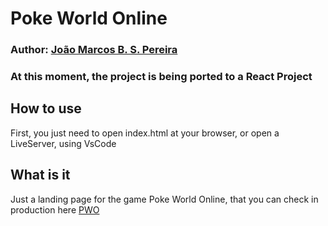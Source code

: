 # Poke World Online
### Author: [João Marcos B. S. Pereira](https://www.linkedin.com/in/xbarcos/)
### At this moment, the project is being ported to a React Project

## How to use
First, you just need to open index.html at your browser, or open a LiveServer, using VsCode

## What is it
Just a landing page for the game Poke World Online, that you can check in production here [PWO](www.pokeworldonline.com)
